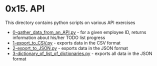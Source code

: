 # 0x15. API
This directory contains python scripts on various API exercises
- [0-gather_data_from_an_API.py](0-gather_data_from_an_API.py) - for a given employee ID, returns information about his/her TODO list progress
- [1-export_to_CSV.py](1-export_to_CSV.py) - exports data in the CSV format
- [2-export_to_JSON.py](2-export_to_JSON.py) - exports data in the JSON format
- [3-dictionary_of_list_of_dictionaries.py](3-dictionary_of_list_of_dictionaries.py) - exports all data in the JSON format